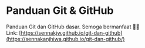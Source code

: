# Panduan Git & GitHub
Panduan Git dan GitHub dasar. Semoga bermanfaat 🙂🙏<br>
Link: [https://sennakjw.github.io/git-dan-github](https://sennakanjhiwa.github.io/git-dan-github/)
